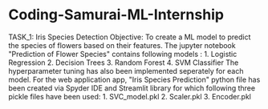 # Coding-Samurai-ML-Internship
TASK_1: Iris Species Detection
Objective: To create a ML model to predict the species of flowers based on their features.
The jupyter notebook "Prediction of Flower Species" contains following models :
                                                1. Logistic Regression 
                                                2. Decision Trees
                                                3. Random Forest
                                                4. SVM Classifier
The hyperparameter tuning has also been implemented seperately for each model.
For the web application app, "Iris Species Prediction" python file has been created via Spyder IDE and Streamlit library for which following three pickle files have been used:
                                                 1. SVC_model.pkl
                                                 2. Scaler.pkl
                                                 3. Encoder.pkl
